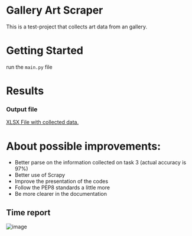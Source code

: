 # Gallery Art Scraper
This is a test-project that collects art data from an gallery.

# Getting Started
run the ```main.py``` file

# Results
### Output file 
[XLSX File with collected data.](https://github.com/thiagosilva977/heni_test/blob/master/assets/collected_data_v2.xlsx?raw=true)

# About possible improvements: 
- Better parse on the information collected on task 3 (actual accuracy is 97%)
- Better use of Scrapy
- Improve the presentation of the codes
- Follow the PEP8 standards a little more
- Be more clearer in the documentation


## Time report
![image](https://user-images.githubusercontent.com/11250089/219970297-07a92bf0-587f-4324-b609-7b0d33ec23c3.png)



